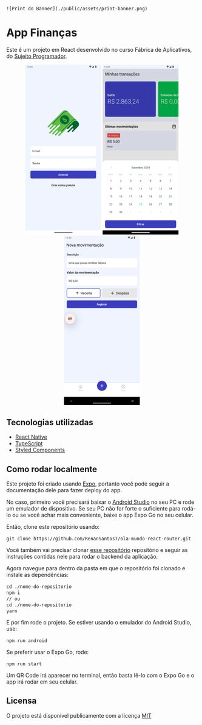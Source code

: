 `![Print do Banner](./public/assets/print-banner.png)`

# App Finanças

Este é um projeto em React desenvolvido no curso Fábrica de Aplicativos, do [Sujeito Programador](https://github.com/devfraga).

<center>
    <img src="./assets/Screenshot_1727286241.png" width="200">
    <img src="./assets/Screenshot_1727286220.png" width="200">
    <img src="./assets/Screenshot_1727286233.png" width="200">
</center>

## Tecnologias utilizadas

- [React Native](https://reactnative.dev)
- [TypeScript](https://www.typescriptlang.org/)
- [Styled Components](https://styled-components.com/)

## Como rodar localmente

Este projeto foi criado usando [Expo](https://expo.dev), portanto você pode seguir a documentação dele para fazer deploy do app.

No caso, primeiro você precisará baixar o [Android Studio]() no seu PC e rode um emulador de dispositivo. Se seu PC não for forte o suficiente para rodá-lo ou se você achar mais conveniente, baixe o app Expo Go no seu celular.

Então, clone este repositório usando:

```node
git clone https://github.com/RenanSantos7/ola-mundo-react-router.git
```

Você também vai precisar clonar [esse repositório](https://github.com/devfraga/backend-financas) repositório e seguir as instruções contidas nele para rodar o backend da aplicação.

Agora navegue para dentro da pasta em que o repositório foi clonado e instale as dependências:

```node
cd ./nome-do-repositorio
npm i
// ou
cd ./nome-do-repositorio
yarn
```

E por fim rode o projeto. Se estiver usando o emulador do Android Studio, use:

```node
npm run android
```

Se preferir usar o Expo Go, rode:
```node
npm run start
```

Um QR Code irá aparecer no terminal, então basta lê-lo com o Expo Go e o app irá rodar em seu celular.

## Licensa

O projeto está disponível publicamente com a licença [MIT](./LICENSE)